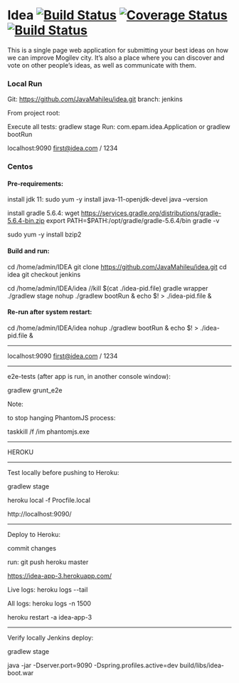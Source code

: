 # Idea [![Build Status](https://travis-ci.org/EPAMMogilev/idea.svg?branch=develop)](https://travis-ci.org/EPAMMogilev/idea) [![Coverage Status](https://coveralls.io/repos/EPAMMogilev/idea/badge.svg?branch=develop)](https://coveralls.io/r/EPAMMogilev/idea?branch=develop) [![Build Status](https://semaphoreci.com/api/v1/projects/ede55427-05a0-4aac-8855-441fb02570b6/509584/badge.svg)](https://semaphoreci.com/idea_mogilev/idea)

This is a single page web application for submitting your best ideas on how we can improve Mogilev city. It’s also a place where you can discover and vote on other people’s ideas, as well as communicate with them.


### Local Run

Git:
https://github.com/JavaMahileu/idea.git
branch: jenkins

From project root:

Execute all tests:
gradlew stage
Run:
com.epam.idea.Application
or gradlew bootRun

localhost:9090
first@idea.com / 1234


### Centos

#### Pre-requirements:
install jdk 11:
sudo yum -y install java-11-openjdk-devel
java –version

install gradle 5.6.4:
wget https://services.gradle.org/distributions/gradle-5.6.4-bin.zip
export PATH=$PATH:/opt/gradle/gradle-5.6.4/bin
gradle -v

sudo yum -y install bzip2


#### Build and run:

cd /home/admin/IDEA
git clone https://github.com/JavaMahileu/idea.git
cd idea
git checkout jenkins

cd /home/admin/IDEA/idea
//kill $(cat ./idea-pid.file)
gradle wrapper
./gradlew stage
nohup ./gradlew bootRun & echo $! > ./idea-pid.file &


#### Re-run after system restart:
cd /home/admin/IDEA/idea
nohup ./gradlew bootRun & echo $! > ./idea-pid.file &


--------------------------------------------------------

localhost:9090
first@idea.com / 1234



--------------------------------------------------------


e2e-tests (after app is run, in another console window):

gradlew grunt_e2e



Note:

to stop hanging PhantomJS process:

taskkill /f /im phantomjs.exe

--------------------------------------------------------

HEROKU

--------------------------------------------------------

Test locally before pushing to Heroku:

gradlew stage

heroku local -f Procfile.local

http://localhost:9090/

-----------

Deploy to Heroku:

commit changes

run:
git push heroku master


https://idea-app-3.herokuapp.com/


Live logs:
heroku logs --tail

All logs:
heroku logs -n 1500



heroku restart -a idea-app-3

---------------

Verify locally Jenkins deploy:

gradlew stage

java -jar -Dserver.port=9090 -Dspring.profiles.active=dev build/libs/idea-boot.war




